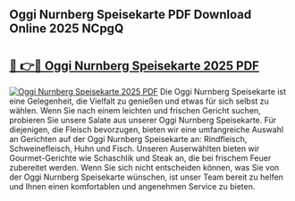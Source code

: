 ## Oggi Nurnberg Speisekarte PDF Download Online 2025 NCpgQ

# <h2><a href="http://gc9cjk2.nevu.top/?p=Oggi+Nurnberg+Speisekarte">🔗 👉🔴 Oggi Nurnberg Speisekarte 2025 PDF</a></h2>

[![Oggi Nurnberg Speisekarte 2025 PDF](https://i.imgur.com/dBaPXMq.png)](http://gc9cjk2.nevu.top/?p=Oggi+Nurnberg+Speisekarte)
Die Oggi Nurnberg Speisekarte ist eine Gelegenheit, die Vielfalt zu genießen und etwas für sich selbst zu wählen. Wenn Sie nach einem leichten und frischen Gericht suchen, probieren Sie unsere Salate aus unserer Oggi Nurnberg Speisekarte. Für diejenigen, die Fleisch bevorzugen, bieten wir eine umfangreiche Auswahl an Gerichten auf der Oggi Nurnberg Speisekarte an: Rindfleisch, Schweinefleisch, Huhn und Fisch. Unseren Auserwählten bieten wir Gourmet-Gerichte wie Schaschlik und Steak an, die bei frischem Feuer zubereitet werden. Wenn Sie sich nicht entscheiden können, was Sie von der Oggi Nurnberg Speisekarte wünschen, ist unser Team bereit zu helfen und Ihnen einen komfortablen und angenehmen Service zu bieten.
